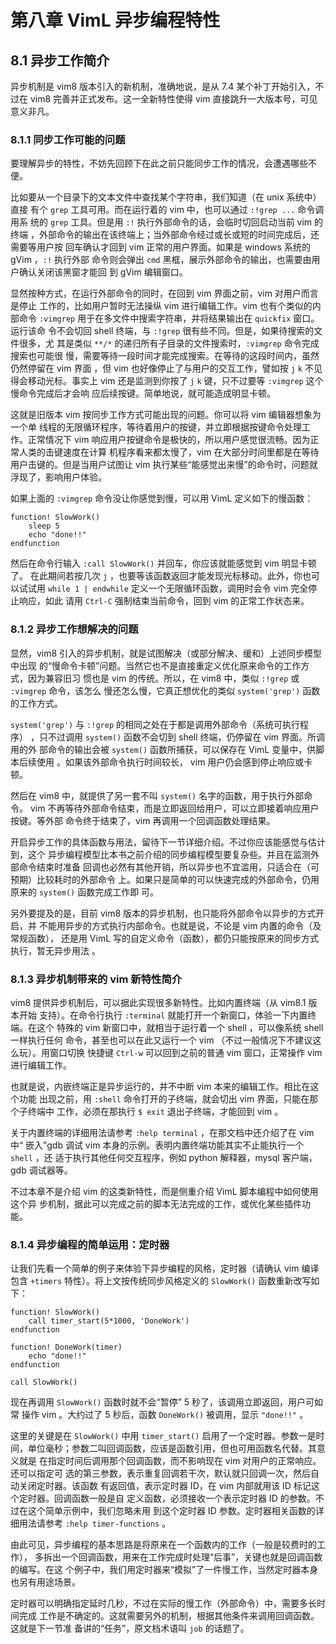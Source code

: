 # 第八章 VimL 异步编程特性

## 8.1 异步工作简介

异步机制是 vim8 版本引入的新机制，准确地说，是从 7.4 某个补丁开始引入，不过在
vim8 完善并正式发布。这一全新特性使得 vim 直接跳升一大版本号，可见意义非凡。

### 8.1.1 同步工作可能的问题

要理解异步的特性，不妨先回顾下在此之前只能同步工作的情况，会遭遇哪些不便。

比如要从一个目录下的文本文件中查找某个字符串，我们知道（在 unix 系统中）直接
有个 `grep` 工具可用。而在运行着的 vim 中，也可以通过 `:!grep ...` 命令调用系
统的 `grep` 工具。但是用 `:!` 执行外部命令的话，会临时切回启动当前 vim 的终端
，外部命令的输出在该终端上；当外部命令经过或长或短的时间完成后，还需要等用户按
回车确认才回到 vim 正常的用户界面。如果是 windows 系统的 gVim ，`:!` 执行外部
命令则会弹出 `cmd` 黑框，展示外部命令的输出，也需要由用户确认关闭该黑窗才能回
到 gVim 编辑窗口。

显然按种方式，在运行外部命令的同时，在回到 vim 界面之前，vim 对用户而言是停止
工作的，比如用户暂时无法操纵 vim 进行编辑工作。vim 也有个类似的内部命令
`:vimgrep` 用于在多文件中搜索字符串，并将结果输出在 `quickfix` 窗口。运行该命
令不会切回 shell 终端，与 `:!grep` 很有些不同。但是，如果待搜索的文件很多，尤
其是类似 `**/*` 的递归所有子目录的文件搜索时，`:vimgrep` 命令完成搜索也可能很
慢，需要等待一段时间才能完成搜索。在等待的这段时间内，虽然仍然停留在 vim 界面
，但 vim 也好像停止了与用户的交互工作，譬如按 `j` `k` 不见得会移动光标。事实上
vim 还是监测到你按了 `j` `k` 键，只不过要等 `:vimgrep` 这个慢命令完成后才会响
应后续按键。简单地说，就可能造成明显卡顿。

这就是旧版本 vim 按同步工作方式可能出现的问题。你可以将 vim 编辑器想象为一个单
线程的无限循环程序，等待着用户的按键，并立即根据按键命令处理工作。正常情况下
vim 响应用户按键命令是极快的，所以用户感觉很流畅。因为正常人类的击键速度在计算
机程序看来都太慢了，vim 在大部分时间里都是在等待用户击键的。但是当用户试图让
vim 执行某些“能感觉出来慢”的命令时，问题就浮现了，影响用户体验。

如果上面的 `:vimgrep` 命令没让你感觉到慢，可以用 VimL 定义如下的慢函数：

```vim
function! SlowWork()
    sleep 5
    echo "done!!"
endfunction
```

然后在命令行输入 `:call SlowWork()` 并回车，你应该就能感觉到 vim 明显卡顿了。
在此期间若按几次 `j` ，也要等该函数返回才能发现光标移动。此外，你也可以试试用
`while 1 | endwhile` 定义一个无限循环函数，调用时会令 vim 完全停止响应，如此
请用 `Ctrl-C` 强制结束当前命令，回到 vim 的正常工作状态来。

### 8.1.2 异步工作想解决的问题

显然，vim8 引入的异步机制，就是试图解决（或部分解决、缓和）上述同步模型中出现
的“慢命令卡顿”问题。当然它也不是直接重定义优化原来命令的工作方式，因为兼容旧习
惯也是 vim 的传统。所以，在 vim8 中，类似 `:!grep` 或 `:vimgrep` 命令，该怎么
慢还怎么慢，它真正想优化的类似 `system('grep')` 函数的工作方式。

`system('grep')` 与 `:!grep` 的相同之处在于都是调用外部命令（系统可执行程序）
，只不过调用 `system()` 函数不会切到 shell 终端，仍停留在 vim 界面。所调用的外
部命令的输出会被 `system()` 函数所捕获，可以保存在 VimL 变量中，供脚本后续使用
。如果该外部命令执行时间较长， vim 用户仍会感到停止响应或卡顿。

然后在 vim8 中，就提供了另一套不叫 `system()` 名字的函数，用于执行外部命令。
vim 不再等待外部命令结束，而是立即返回给用户，可以立即接着响应用户按键。等外部
命令终于结束了，vim 再调用一个回调函数处理结果。

开启异步工作的具体函数与用法，留待下一节详细介绍。不过你应该能感觉与估计到，这个
异步编程模型比本书之前介绍的同步编程模型要复杂些。并且在监测外部命令结束时准备
回调也必然有其他开销，所以异步也不宜滥用，只适合在（可预期）比较耗时的外部命令
上。如果只是简单的可以快速完成的外部命令，仍用原来的 `system()` 函数完成工作即
可。

另外要提及的是，目前 vim8 版本的异步机制，也只能将外部命令以异步的方式开启，并
不能用异步的方式执行内部命令。也就是说，不论是 vim 内置的命令（及常规函数），
还是用 VimL 写的自定义命令（函数），都仍只能按原来的同步方式执行，暂无异步用法
。

### 8.1.3 异步机制带来的 vim 新特性简介

vim8 提供异步机制后，可以据此实现很多新特性。比如内置终端（从 vim8.1 版本开始
支持）。在命令行执行 `:terminal` 就能打开一个新窗口，体验一下内置终端。在这个
特殊的 vim 新窗口中，就相当于运行着一个 shell ，可以像系统 shell 一样执行任何
命令，甚至也可以在此又运行一个 vim （不过一般情况下不建议这么玩）。用窗口切换
快捷键 `Ctrl-w` 可以回到之前的普通 vim 窗口，正常操作 vim 进行编辑工作。

也就是说，内嵌终端正是异步运行的，并不中断 vim 本来的编辑工作。相比在这个功能
出现之前，用 `:shell` 命令打开的子终端，就会切出 vim 界面，只能在那个子终端中
工作，必须在那执行 `$ exit` 退出子终端，才能回到 vim 。

关于内置终端的详细用法请参考 `:help terminal` ，在那文档中还介绍了在 vim 中“
嵌入”gdb 调试 vim 本身的示例。表明内置终端功能其实不止能执行一个 `shell` ，还
适于执行其他任何交互程序，例如 python 解释器，mysql 客户端，gdb 调试器等。

不过本章不是介绍 vim 的这类新特性，而是侧重介绍 VimL 脚本编程中如何使用这个异
步机制，据此可以完成之前的脚本无法完成的工作，或优化某些插件功能。

### 8.1.4 异步编程的简单运用：定时器

让我们先看一个简单的例子来体验下异步编程的风格，定时器（请确认 vim 编译包含
`+timers` 特性）。将上文按传统同步风格定义的 `SlowWork()` 函数重新改写如下：

```vim
function! SlowWork()
    call timer_start(5*1000, 'DoneWork')
endfunction

function! DoneWork(timer)
    echo "done!!"
endfunction

call SlowWork()
```

现在再调用 `SlowWork()` 函数时就不会“暂停” 5 秒了，该调用立即返回，用户可如常
操作 vim 。大约过了 5 秒后，函数 `DoneWork()` 被调用，显示 `"done!!"` 。

这里的关键是在 `SlowWork()` 中用 `timer_start()` 启用了一个定时器。参数一是时
间，单位毫秒；参数二叫回调函数，应该是函数引用，但也可用函数名代替。其意义就是
在指定时间后调用那个回调函数，而不影响现在 vim 对用户的正常响应。还可以指定可
选的第三参数，表示重复回调若干次，默认就只回调一次，然后自动关闭定时器。该函数
有返回值，表示定时器 ID，在 vim 内部就用该 ID 标记这个定时器。回调函数一般是自
定义函数，必须接收一个表示定时器 ID 的参数。不过在这个简单示例中，我们忽略未用
到这个定时器 ID 参数。定时器相关函数的详细用法请参考 `:help timer-functions`
。

由此可见，异步编程的基本思路是将原来在一个函数内的工作（一般是较费时的工作），
多拆出一个回调函数，用来在工作完成时处理“后事”，关键也就是回调函数的编写。在这
个例子中，我们用定时器来“模拟”了一件慢工作，当然定时器本身也另有用途场景。

定时器可以明确指定延时几秒，不过在实际的慢工作（外部命令）中，需要多长时间完成
工作是不确定的。这就需要另外的机制，根据其他条件来调用回调函数。这就是下一节准
备讲的“任务”，原文档术语叫 `job` 的话题了。
